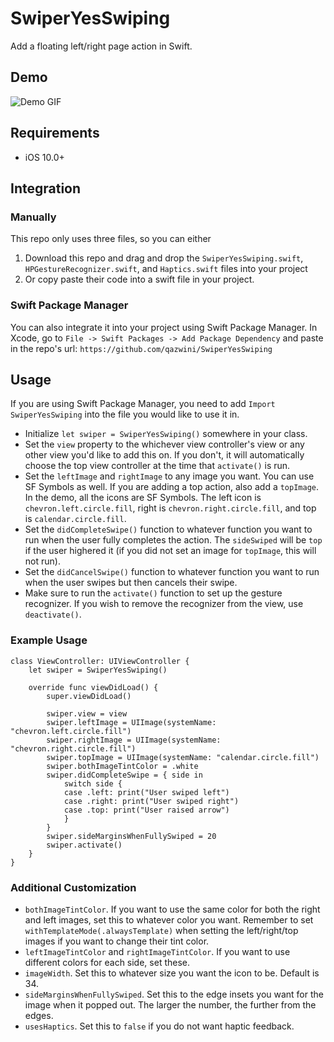 # SwiperYesSwiping

Add a floating left/right page action in Swift.

## Demo

![Demo GIF](https://user-images.githubusercontent.com/42902912/92921212-a5add900-f401-11ea-942c-8fcaddfae523.gif)


## Requirements

- iOS 10.0+


## Integration

### Manually

This repo only uses three files, so you can either
1. Download this repo and drag and drop the `SwiperYesSwiping.swift`, `HPGestureRecognizer.swift`, and `Haptics.swift` files into your project
2. Or copy paste their code into a swift file in your project.

### Swift Package Manager

You can also integrate it into your project using Swift Package Manager.
In Xcode, go to `File -> Swift Packages -> Add Package Dependency` and paste in the repo's url: `https://github.com/qazwini/SwiperYesSwiping`


## Usage

If you are using Swift Package Manager, you need to add `Import SwiperYesSwiping` into the file you would like to use it in. 

- Initialize `let swiper = SwiperYesSwiping()` somewhere in your class.
- Set the `view` property to the whichever view controller's view or any other view you'd like to add this on. If you don't, it will automatically choose the top view controller at the time that `activate()` is run.
- Set the `leftImage` and `rightImage` to any image you want. You can use SF Symbols as well. If you are adding a top action, also add a `topImage`. In the demo, all the icons are SF Symbols. The left icon is `chevron.left.circle.fill`, right is `chevron.right.circle.fill`, and top is `calendar.circle.fill`.
- Set the `didCompleteSwipe()` function to whatever function you want to run when the user fully completes the action. The `sideSwiped` will be `top` if the user highered it (if you did not set an image for `topImage`, this will not run).
- Set the `didCancelSwipe()` function to whatever function you want to run when the user swipes but then cancels their swipe.
- Make sure to run the `activate()` function to set up the gesture recognizer. If you wish to remove the recognizer from the view, use `deactivate()`.

### Example Usage

```
class ViewController: UIViewController {
    let swiper = SwiperYesSwiping()
    
    override func viewDidLoad() {
        super.viewDidLoad()
        
        swiper.view = view
        swiper.leftImage = UIImage(systemName: "chevron.left.circle.fill")
        swiper.rightImage = UIImage(systemName: "chevron.right.circle.fill")
        swiper.topImage = UIImage(systemName: "calendar.circle.fill")
        swiper.bothImageTintColor = .white
        swiper.didCompleteSwipe = { side in
            switch side {
            case .left: print("User swiped left")
            case .right: print("User swiped right")
            case .top: print("User raised arrow")
            }
        }
        swiper.sideMarginsWhenFullySwiped = 20
        swiper.activate()
    }
}
```

### Additional Customization

- `bothImageTintColor`. If you want to use the same color for both the right and left images, set this to whatever color you want. Remember to set `withTemplateMode(.alwaysTemplate)` when setting the left/right/top images if you want to change their tint color.
- `leftImageTintColor` and `rightImageTintColor`. If you want to use different colors for each side, set these.
- `imageWidth`. Set this to whatever size you want the icon to be. Default is 34.
- `sideMarginsWhenFullySwiped`. Set this to the edge insets you want for the image when it popped out. The larger the number, the further from the edges.
- `usesHaptics`. Set this to `false` if you do not want haptic feedback.
